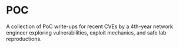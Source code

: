 # POC
A collection of PoC write-ups for recent CVEs by a 4th-year network engineer exploring vulnerabilities, exploit mechanics, and safe lab reproductions.
